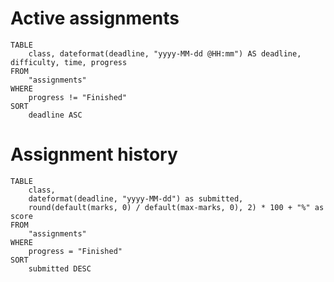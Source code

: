 # Active assignments
```dataview
TABLE
	class, dateformat(deadline, "yyyy-MM-dd @HH:mm") AS deadline, difficulty, time, progress
FROM
	"assignments"
WHERE
	progress != "Finished"
SORT
	deadline ASC
```

# Assignment history
```dataview
TABLE
	class,
	dateformat(deadline, "yyyy-MM-dd") as submitted,
	round(default(marks, 0) / default(max-marks, 0), 2) * 100 + "%" as score
FROM
	"assignments"
WHERE
	progress = "Finished"
SORT
	submitted DESC
```